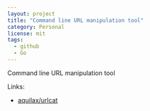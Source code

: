 ```yaml
---
layout: project
title: "Command line URL manipulation tool"
category: Personal
license: mit
tags:
  - github
  - Go
---
```


Command line URL manipulation tool

Links:

* [aquilax/urlcat](https://github.com/aquilax/urlcat)
